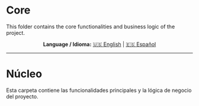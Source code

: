 # Core

This folder contains the core functionalities and business logic of the project.


<div align="center">

**Language / Idioma:**
[🇺🇸 English](#core) | [🇪🇸 Español](#core-1)

</div>

---

# Núcleo

Esta carpeta contiene las funcionalidades principales y la lógica de negocio del proyecto.
